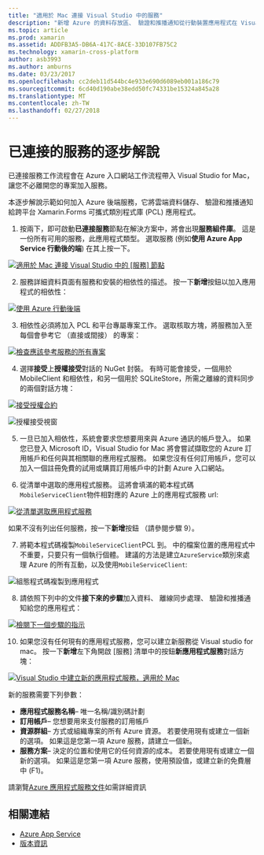 ```yaml
---
title: "適用於 Mac 連接 Visual Studio 中的服務"
description: "新增 Azure 的資料存放區、 驗證和推播通知從行動裝置應用程式在 Visual Studio for Mac"
ms.topic: article
ms.prod: xamarin
ms.assetid: ADDFB3A5-DB6A-417C-8ACE-33D107FB75C2
ms.technology: xamarin-cross-platform
author: asb3993
ms.author: amburns
ms.date: 03/23/2017
ms.openlocfilehash: cc2deb11d544bc4e933e690d6089eb001a186c79
ms.sourcegitcommit: 6cd40d190abe38edd50fc74331be15324a845a28
ms.translationtype: MT
ms.contentlocale: zh-TW
ms.lasthandoff: 02/27/2018
---
```

# <a name="connected-services-walkthrough"></a>已連接的服務的逐步解說

已連接服務工作流程會在 Azure 入口網站工作流程帶入 Visual Studio for Mac，讓您不必離開您的專案加入服務。

本逐步解說示範如何加入 Azure 後端服務，它將雲端資料儲存、 驗證和推播通知給跨平台 Xamarin.Forms 可攜式類別程式庫 (PCL) 應用程式。


1.  按兩下，即可啟動**已連接服務**節點在解決方案中，將會出現**服務組件庫**。
  這是一份所有可用的服務，此應用程式類型。 選取服務 (例如**使用 Azure App Service 行動後的端**) 在其上按一下。

  [ ![](connected-services-images/image001-sml.png "適用於 Mac 連接 Visual Studio 中的 [服務] 節點")](connected-services-images/image001.png)

2. 服務詳細資料頁面有服務和安裝的相依性的描述。
  按一下**新增**按鈕以加入應用程式的相依性：

  [ ![](connected-services-images/image002-sml.png "使用 Azure 行動後端")](connected-services-images/image002.png)

3. 相依性必須將加入 PCL 和平台專屬專案工作。
  選取核取方塊，將服務加入至每個會參考它 （直接或間接） 的專案：

  [ ![](connected-services-images/image003-sml.png "檢查應該參考服務的所有專案")](connected-services-images/image003.png)

4. 選擇**接受**上**授權接受**對話的 NuGet 封裝。
  有時可能會接受，一個用於 MobileClient 和相依性，和另一個用於 SQLiteStore，所需之離線的資料同步的兩個對話方塊：

  [ ![](connected-services-images/image004-sml.png "接受授權合約")](connected-services-images/image004.png)

  ![](connected-services-images/image005.png "授權接受視窗")

5. 一旦已加入相依性，系統會要求您想要用來與 Azure 通訊的帳戶登入。
  如果您已登入 Microsoft ID，Visual Studio for Mac 將會嘗試擷取您的 Azure 訂用帳戶和任何與其相關聯的應用程式服務。 如果您沒有任何訂用帳戶，您可以加入一個註冊免費的試用或購買訂用帳戶中的計劃 Azure 入口網站。

6. 從清單中選取的應用程式服務。 這將會填滿的範本程式碼`MobileServiceClient`物件相對應的 Azure 上的應用程式服務 url:

  [ ![](connected-services-images/image006-sml.png "從清單選取應用程式服務")](connected-services-images/image006.png)

  如果不沒有列出任何服務，按一下**新增**按鈕 （請參閱步驟 9）。

7. 將範本程式碼複製`MobileServiceClient`PCL 到。 中的檔案位置的應用程式中不重要，只要只有一個執行個體。
  建議的方法是建立`AzureService`類別來處理 Azure 的所有互動，以及使用`MobileServiceClient`:

  ![](connected-services-images/image007.png "組態程式碼複製到應用程式")

8. 請依照下列中的文件**接下來的步驟**加入資料、 離線同步處理、 驗證和推播通知給您的應用程式：

  [ ![](connected-services-images/image008-sml.png "檢閱下一個步驟的指示")](connected-services-images/image008.png)

10. 如果您沒有任何現有的應用程式服務，您可以建立新服務從 Visual studio for mac。
  按一下**新增**左下角開啟 [服務] 清單中的按鈕**新應用程式服務**對話方塊：

  [ ![](connected-services-images/image009-sml.png "Visual Studio 中建立新的應用程式服務，適用於 Mac")](connected-services-images/image009.png)

新的服務需要下列參數：

-   **應用程式服務名稱**– 唯一名稱/識別碼計劃
-   **訂用帳戶**– 您想要用來支付服務的訂用帳戶
-   **資源群組**– 方式或組織專案的所有 Azure 資源。 若要使用現有或建立一個新的選項。 如果這是您第一項 Azure 服務，請建立一個新。
-   **服務方案**– 決定的位置和使用它的任何資源的成本。 若要使用現有或建立一個新的選項。 如果這是您第一項 Azure 服務，使用預設值，或建立新的免費層中 (F1)。

請瀏覽[Azure 應用程式服務文件](https://docs.microsoft.com/azure/app-service/)如需詳細資訊


## <a name="related-links"></a>相關連結

- [Azure App Service](https://docs.microsoft.com/en-us/azure/app-service/)
- [版本資訊](https://developer.xamarin.com/releases/studio/xamarin.studio_6.2/xamarin.studio_6.2/#Connected_Services)
